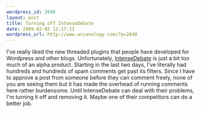 ```yaml
--- 
wordpress_id: 2648
layout: post
title: Turning off IntenseDebate
date: 2009-02-05 12:17:11
wordpress_url: http://www.arcanology.com/?p=2648
---
```

I've really liked the new threaded plugins that people have developed for Wordpress and other blogs. Unfortunately, <a href="http://www.intensedebate.com">IntenseDebate</a> is just a bit too much of an alpha product. Starting in the last two days, I've literally had hundreds and hundreds of spam comments get past its filters. Since I have to approve a post from someone before they can comment freely, none of you are seeing them but it has made the overhead of running comments here rather burdensome. Until IntenseDebate can deal with their problems, I'm turning it off and removing it. Maybe one of their competitors can do a better job.